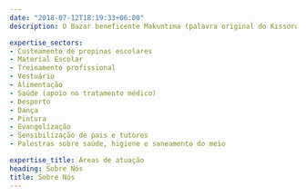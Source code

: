 ```yaml
---
date: "2018-07-12T18:19:33+06:00"
description: O Bazar beneficente Makuntima (palavra original do Kissorongo que significa “o que está no meu coração”) é um evento criado para angariação de fundos para apoiar no pagamento de propinas escolares de crianças desfavorecidas Em Angola.O evento engloba a venda de roupas, sapatos e artigos pessoais (bolsas, carteiras, acessórios como brincos e colares). O nosso trabalho esta focado no Kukala'Kyaku e pretendemos expandir ao Kintambe, ambos bairros localizados no Municipio do Soyo. O nosso sonho é chegar as 18 províncias de Angola.

expertise_sectors:
- Custeamento de propinas escolares
- Material Escolar
- Treinamento profissional
- Vestuário
- Alimentação
- Saúde (apoio no tratamento médico)
- Desporto
- Dança
- Pintura
- Evangelização
- Sensibilização de pais e tutores
- Palestras sobre saúde, higiene e saneamento do meio

expertise_title: Áreas de atuação
heading: Sobre Nós
title: Sobre Nós
---
```


